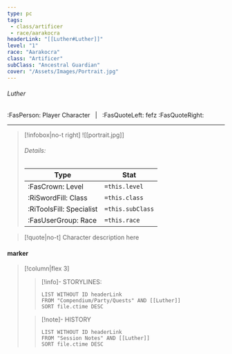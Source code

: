 ```yaml
---
type: pc
tags:
 - class/artificer
 - race/aarakocra
headerLink: "[[Luther#Luther]]"
level: "1"
race: "Aarakocra"
class: "Artificer"
subClass: "Ancestral Guardian"
cover: "/Assets/Images/Portrait.jpg"
---
```


###### Luther
:FasPerson: Player Character &nbsp; | &nbsp; :FasQuoteLeft: fefz :FasQuoteRight:
___
> [!infobox|no-t right]
> ![[portrait.jpg]]
> ###### Details:
> | Type | Stat |
> | ---- | ---- |
> | :FasCrown: Level   | `=this.level` |
> | :RiSwordFill: Class |  `=this.class`|
> | :RiToolsFill: Specialist |  `=this.subClass`|
> |  :FasUserGroup: Race |  `=this.race`|

> [!quote|no-t]
> Character description here
 
#### marker
> [!column|flex 3]
>> [!info]- STORYLINES:
>>```dataview
>>LIST WITHOUT ID headerLink
>>FROM "Compendium/Party/Quests" AND [[Luther]]
>>SORT file.ctime DESC
>
>>[!note]- HISTORY
>>```dataview
>>LIST WITHOUT ID headerLink
>>FROM "Session Notes" AND [[Luther]]
>>SORT file.ctime DESC